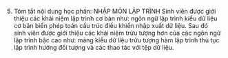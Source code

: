 5. Tóm tắt nội dung học phần: NHẬP MÔN LẬP TRÌNH Sinh viên được giới thiệu các khái niệm lập trình cơ bản như: ngôn ngữ lập trình kiểu dữ liệu cơ bản biến phép toán cấu trúc điều khiển nhập xuất dữ liệu. Sau đó sinh viên được giới thiệu các khái niệm trừu tượng hơn của các ngôn ngữ lập trình bậc cao như: mảng kiểu dữ liệu trừu tượng hàm lập trình thủ tục lập trình hướng đối tượng và các thao tác với tệp dữ liệu.
